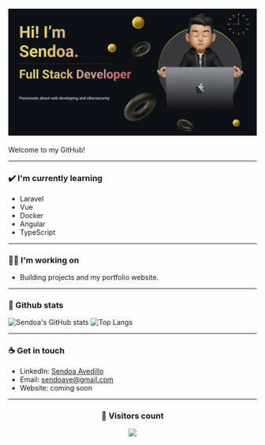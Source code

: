 <img src= "https://github.com/Sendoaa/Sendoaa/blob/main/images/Presentation_Card.png?raw=true"></img>
<br>
<br>
Welcome to my GitHub!

---

### ✔️ I'm currently learning
- Laravel
- Vue
- Docker
- Angular
- TypeScript

---

### 👩‍💻 I'm working on
- Building projects and my portfolio website.

---

### 💠 Github stats
![Sendoa's GitHub stats](https://github-readme-stats.vercel.app/api?username=sendoaa&show_icons=true&theme=github_dark)
![Top Langs](https://github-readme-stats.vercel.app/api/top-langs/?username=sendoaa&layout=compact&theme=github_dark)

---

### ☕ Get in touch
- LinkedIn: <a href = "https://www.linkedin.com/in/sendoa-avedillo">Sendoa Avedillo</a>
- Email: sendoave@gmail.com
- Website: coming soon

---

### <h3 align="center">👀 Visitors count</h3>
<p align="center">
  <img src="https://profile-counter.glitch.me/sendoaa/count.svg">
</p>

